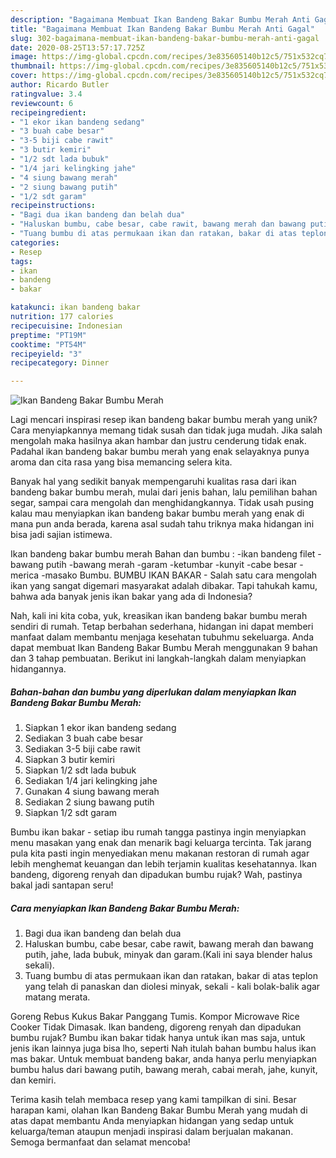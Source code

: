 ```yaml
---
description: "Bagaimana Membuat Ikan Bandeng Bakar Bumbu Merah Anti Gagal"
title: "Bagaimana Membuat Ikan Bandeng Bakar Bumbu Merah Anti Gagal"
slug: 302-bagaimana-membuat-ikan-bandeng-bakar-bumbu-merah-anti-gagal
date: 2020-08-25T13:57:17.725Z
image: https://img-global.cpcdn.com/recipes/3e835605140b12c5/751x532cq70/ikan-bandeng-bakar-bumbu-merah-foto-resep-utama.jpg
thumbnail: https://img-global.cpcdn.com/recipes/3e835605140b12c5/751x532cq70/ikan-bandeng-bakar-bumbu-merah-foto-resep-utama.jpg
cover: https://img-global.cpcdn.com/recipes/3e835605140b12c5/751x532cq70/ikan-bandeng-bakar-bumbu-merah-foto-resep-utama.jpg
author: Ricardo Butler
ratingvalue: 3.4
reviewcount: 6
recipeingredient:
- "1 ekor ikan bandeng sedang"
- "3 buah cabe besar"
- "3-5 biji cabe rawit"
- "3 butir kemiri"
- "1/2 sdt lada bubuk"
- "1/4 jari kelingking jahe"
- "4 siung bawang merah"
- "2 siung bawang putih"
- "1/2 sdt garam"
recipeinstructions:
- "Bagi dua ikan bandeng dan belah dua"
- "Haluskan bumbu, cabe besar, cabe rawit, bawang merah dan bawang putih, jahe, lada bubuk, minyak dan garam.(Kali ini saya blender halus sekali)."
- "Tuang bumbu di atas permukaan ikan dan ratakan, bakar di atas teplon yang telah di panaskan dan diolesi minyak, sekali - kali bolak-balik agar matang merata."
categories:
- Resep
tags:
- ikan
- bandeng
- bakar

katakunci: ikan bandeng bakar 
nutrition: 177 calories
recipecuisine: Indonesian
preptime: "PT19M"
cooktime: "PT54M"
recipeyield: "3"
recipecategory: Dinner

---
```



![Ikan Bandeng Bakar Bumbu Merah](https://img-global.cpcdn.com/recipes/3e835605140b12c5/751x532cq70/ikan-bandeng-bakar-bumbu-merah-foto-resep-utama.jpg)

Lagi mencari inspirasi resep ikan bandeng bakar bumbu merah yang unik? Cara menyiapkannya memang tidak susah dan tidak juga mudah. Jika salah mengolah maka hasilnya akan hambar dan justru cenderung tidak enak. Padahal ikan bandeng bakar bumbu merah yang enak selayaknya punya aroma dan cita rasa yang bisa memancing selera kita.

Banyak hal yang sedikit banyak mempengaruhi kualitas rasa dari ikan bandeng bakar bumbu merah, mulai dari jenis bahan, lalu pemilihan bahan segar, sampai cara mengolah dan menghidangkannya. Tidak usah pusing kalau mau menyiapkan ikan bandeng bakar bumbu merah yang enak di mana pun anda berada, karena asal sudah tahu triknya maka hidangan ini bisa jadi sajian istimewa.

Ikan bandeng bakar bumbu merah Bahan dan bumbu : -ikan bandeng filet -bawang putih -bawang merah -garam -ketumbar -kunyit -cabe besar -merica -masako Bumbu. BUMBU IKAN BAKAR - Salah satu cara mengolah ikan yang sangat digemari masyarakat adalah dibakar. Tapi tahukah kamu, bahwa ada banyak jenis ikan bakar yang ada di Indonesia?


Nah, kali ini kita coba, yuk, kreasikan ikan bandeng bakar bumbu merah sendiri di rumah. Tetap berbahan sederhana, hidangan ini dapat memberi manfaat dalam membantu menjaga kesehatan tubuhmu sekeluarga. Anda dapat membuat Ikan Bandeng Bakar Bumbu Merah menggunakan 9 bahan dan 3 tahap pembuatan. Berikut ini langkah-langkah dalam menyiapkan hidangannya.

<!--inarticleads1-->

##### Bahan-bahan dan bumbu yang diperlukan dalam menyiapkan Ikan Bandeng Bakar Bumbu Merah:

1. Siapkan 1 ekor ikan bandeng sedang
1. Sediakan 3 buah cabe besar
1. Sediakan 3-5 biji cabe rawit
1. Siapkan 3 butir kemiri
1. Siapkan 1/2 sdt lada bubuk
1. Sediakan 1/4 jari kelingking jahe
1. Gunakan 4 siung bawang merah
1. Sediakan 2 siung bawang putih
1. Siapkan 1/2 sdt garam


Bumbu ikan bakar - setiap ibu rumah tangga pastinya ingin menyiapkan menu masakan yang enak dan menarik bagi keluarga tercinta. Tak jarang pula kita pasti ingin menyediakan menu makanan restoran di rumah agar lebih menghemat keuangan dan lebih terjamin kualitas kesehatannya. Ikan bandeng, digoreng renyah dan dipadukan bumbu rujak? Wah, pastinya bakal jadi santapan seru! 

<!--inarticleads2-->

##### Cara menyiapkan Ikan Bandeng Bakar Bumbu Merah:

1. Bagi dua ikan bandeng dan belah dua
1. Haluskan bumbu, cabe besar, cabe rawit, bawang merah dan bawang putih, jahe, lada bubuk, minyak dan garam.(Kali ini saya blender halus sekali).
1. Tuang bumbu di atas permukaan ikan dan ratakan, bakar di atas teplon yang telah di panaskan dan diolesi minyak, sekali - kali bolak-balik agar matang merata.


Goreng Rebus Kukus Bakar Panggang Tumis. Kompor Microwave Rice Cooker Tidak Dimasak. Ikan bandeng, digoreng renyah dan dipadukan bumbu rujak? Bumbu ikan bakar tidak hanya untuk ikan mas saja, untuk jenis ikan lainnya juga bisa lho, seperti Nah itulah bahan bumbu halus ikan mas bakar. Untuk membuat bandeng bakar, anda hanya perlu menyiapkan bumbu halus dari bawang putih, bawang merah, cabai merah, jahe, kunyit, dan kemiri. 

Terima kasih telah membaca resep yang kami tampilkan di sini. Besar harapan kami, olahan Ikan Bandeng Bakar Bumbu Merah yang mudah di atas dapat membantu Anda menyiapkan hidangan yang sedap untuk keluarga/teman ataupun menjadi inspirasi dalam berjualan makanan. Semoga bermanfaat dan selamat mencoba!
